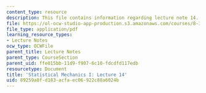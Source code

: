 ```yaml
---
content_type: resource
description: This file contains information regarding lecture note 14.
file: https://ol-ocw-studio-app-production.s3.amazonaws.com/courses/8-333-statistical-mechanics-i-statistical-mechanics-of-particles-fall-2013/89259a8fd183acfaec06922c88a6024b_MIT8_333F13_Lec14.pdf
file_type: application/pdf
learning_resource_types:
- Lecture Notes
ocw_type: OCWFile
parent_title: Lecture Notes
parent_type: CourseSection
parent_uid: ffe015bb-11d9-f907-6c10-fdcdfd117edb
resourcetype: Document
title: 'Statistical Mechanics I: Lecture 14'
uid: 89259a8f-d183-acfa-ec06-922c88a6024b
---
```

